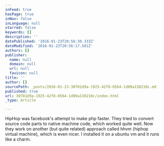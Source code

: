 ```yaml
---
inFeed: true
hasPage: true
inNav: false
inLanguage: null
starred: false
keywords: []
description: ''
datePublished: '2016-01-23T20:56:30.333Z'
dateModified: '2016-01-23T20:56:17.581Z'
authors: []
publisher:
  name: null
  domain: null
  url: null
  favicon: null
title: ''
author: []
sourcePath: _posts/2016-01-23-30781d9a-1925-42f8-8564-1d09a130210c.md
published: true
url: 30781d9a-1925-42f8-8564-1d09a130210c/index.html
_type: Article

---
```

HipHop was facebook's attempt to make php faster. They tried to convert source code parts to native machine code, which worked quite well. Now they work on another (but quite related) approach called hhvm (hiphop virtual machine), which is even nicer. I installed it on a ubuntu vm and it runs like a charm.